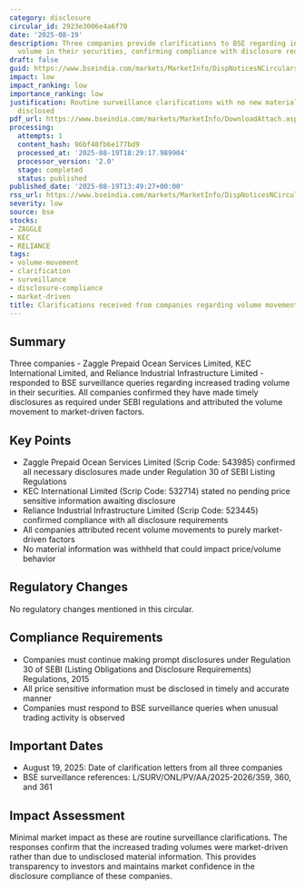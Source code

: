 ```yaml
---
category: disclosure
circular_id: 2923e3006e4a6f70
date: '2025-08-19'
description: Three companies provide clarifications to BSE regarding increased trading
  volume in their securities, confirming compliance with disclosure requirements.
draft: false
guid: https://www.bseindia.com/markets/MarketInfo/DispNoticesNCirculars.aspx?Noticeid={9961C808-05F1-4BAB-BE0B-2E8E4131AF80}&noticeno=20250819-46&dt=08/19/2025&icount=46&totcount=53&flag=0
impact: low
impact_ranking: low
importance_ranking: low
justification: Routine surveillance clarifications with no new material information
  disclosed
pdf_url: https://www.bseindia.com/markets/MarketInfo/DownloadAttach.aspx?id=20250819-46&attachedId=ec9f1093-ec9c-4b32-9204-080147558c69
processing:
  attempts: 1
  content_hash: 96bf48fb6e177bd9
  processed_at: '2025-08-19T18:29:17.989904'
  processor_version: '2.0'
  stage: completed
  status: published
published_date: '2025-08-19T13:49:27+00:00'
rss_url: https://www.bseindia.com/markets/MarketInfo/DispNoticesNCirculars.aspx?Noticeid={9961C808-05F1-4BAB-BE0B-2E8E4131AF80}&noticeno=20250819-46&dt=08/19/2025&icount=46&totcount=53&flag=0
severity: low
source: bse
stocks:
- ZAGGLE
- KEC
- RELIANCE
tags:
- volume-movement
- clarification
- surveillance
- disclosure-compliance
- market-driven
title: Clarifications received from companies regarding volume movement
---
```


## Summary

Three companies - Zaggle Prepaid Ocean Services Limited, KEC International Limited, and Reliance Industrial Infrastructure Limited - responded to BSE surveillance queries regarding increased trading volume in their securities. All companies confirmed they have made timely disclosures as required under SEBI regulations and attributed the volume movement to market-driven factors.

## Key Points

- Zaggle Prepaid Ocean Services Limited (Scrip Code: 543985) confirmed all necessary disclosures made under Regulation 30 of SEBI Listing Regulations
- KEC International Limited (Scrip Code: 532714) stated no pending price sensitive information awaiting disclosure
- Reliance Industrial Infrastructure Limited (Scrip Code: 523445) confirmed compliance with all disclosure requirements
- All companies attributed recent volume movements to purely market-driven factors
- No material information was withheld that could impact price/volume behavior

## Regulatory Changes

No regulatory changes mentioned in this circular.

## Compliance Requirements

- Companies must continue making prompt disclosures under Regulation 30 of SEBI (Listing Obligations and Disclosure Requirements) Regulations, 2015
- All price sensitive information must be disclosed in timely and accurate manner
- Companies must respond to BSE surveillance queries when unusual trading activity is observed

## Important Dates

- August 19, 2025: Date of clarification letters from all three companies
- BSE surveillance references: L/SURV/ONL/PV/AA/2025-2026/359, 360, and 361

## Impact Assessment

Minimal market impact as these are routine surveillance clarifications. The responses confirm that the increased trading volumes were market-driven rather than due to undisclosed material information. This provides transparency to investors and maintains market confidence in the disclosure compliance of these companies.